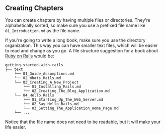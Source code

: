 ## Creating Chapters

You can create chapters by having multiple files or directories. They're alphabetically sorted, so make sure you use a prefixed file name like  `01_Introduction.md` as the file name.

If you're going to write a long book, make sure you use the directory organization. This way you can have smaller text files, which will be easier to read and change as you go. A file structure suggestion for a book about [Ruby on Rails](http://guides.rubyonrails.com) would be:

```text
getting-started-with-rails
├── text
    └── 01_Guide_Assumptions.md
    └── 02_Whats_Rails.md
    └── 03_Creating_A_New_Project
        └── 01_Installing_Rails.md
        └── 02_Creating_The_Blog_Application.md
    └── 04_Hello_Rails
        └── 01_Starting_Up_The_Web_Server.md
        └── 02_Say_Hello_Rails.md
        └── 03_Setting_The_Application_Home_Page.md
    └── ...
```

Notice that the file name does not need to be readable, but it will make your life easier.

